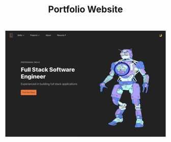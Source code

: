 <h1 align="center">Portfolio Website</h1>
</br>

<p align="center">
   <img src="https://github.com/edo92/Portfolio-Website/blob/main/src/assets/projects/portfolio.png"/>
</p>
